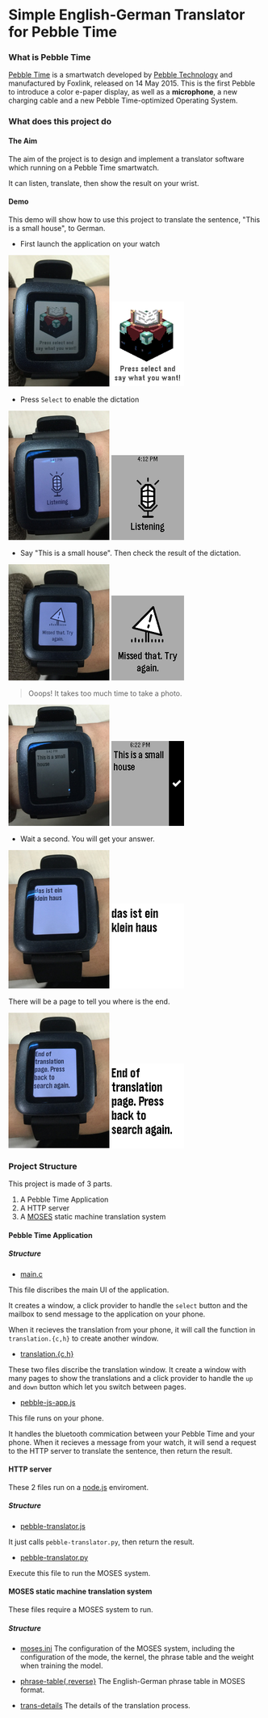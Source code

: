 Simple English-German Translator for Pebble Time
========

### What is Pebble Time

[Pebble Time](https://www.pebble.com/pebble-time-smartwatch-features?gclid=CjwKEAiA18mzBRCo1e_-y_KLpXISJACEsANGJC6oFXGvAKZnu8FILRKt-vXZgMHSj0mZoWPVi17nIRoC5UHw_wcB)
is a smartwatch developed by [Pebble Technology](https://www.pebble.com/) and manufactured by Foxlink, released on 14 May 2015. This is the first Pebble to introduce a color e-paper display, as well as a __microphone__, a new charging cable and a new Pebble Time-optimized Operating System.

### What does this project do

#### The Aim
The aim of the project is to design and implement a translator software which running on a Pebble Time smartwatch.

It can listen, translate, then show the result on your wrist.

#### Demo

This demo will show how to use this project to translate the sentence, "This is a small house", to German.

* First launch the application on your watch

![main](resources/photos/main.jpg)
![main](resources/screenshots/main.png)

* Press `Select` to enable the dictation

![listening](resources/photos/listening.jpg)
![listening](resources/screenshots/listening.png)

* Say "This is a small house". Then check the result of the dictation.

![dictation-failed](resources/photos/dictation_failed.jpg)
![dictation-failed](resources/screenshots/dictation_failed.png)

> Ooops! It takes too much time to take a photo.

![dictation-success](resources/photos/dictation_success.jpg)
![dictation-success](resources/screenshots/dictation_success.png)

* Wait a second. You will get your answer.

![translation](resources/photos/translation.jpg)
![translation](resources/screenshots/translation.png)

There will be a page to tell you where is the end.

![end-of-translation](resources/photos/end_of_translation.jpg)
![end-of-translation](resources/screenshots/end_of_translation.png)

### Project Structure

This project is made of 3 parts.

1. A Pebble Time Application
2. A HTTP server
3. A [MOSES](http://www.statmt.org/moses/) static machine translation system

#### Pebble Time Application

##### Structure

* [main.c](src/main.c)

This file discribes the main UI of the application.

It creates a window, a click provider to handle the `select` button and the mailbox to send message to the application on your phone.

When it recieves the translation from your phone, it will call the function in `translation.{c,h}` to create another window.

* [translation.{c,h}](src/translation.c)

These two files discribe the translation window.
It create a window with many pages to show the translations and a click provider to handle the `up` and `down` button which let you switch between pages.

* [pebble-js-app.js](src/js/pebble-js-app.js)

This file runs on your phone.

It handles the bluetooth commication between your Pebble Time and your phone.
When it recieves a message from your watch, it will send a request to the HTTP server to translate the sentence, then return the result.

#### HTTP server

These 2 files run on a [node.js](https://nodejs.org/en/) enviroment.

##### Structure

* [pebble-translator.js](server/pebble-translator.js)

It just calls `pebble-translator.py`, then return the result.

* [pebble-translator.py](server/pebble-translator.py)

Execute this file to run the MOSES system.

#### MOSES static machine translation system

These files require a MOSES system to run.

##### Structure

* [moses.ini](server/phrase-model/moses.ini)
The configuration of the MOSES system, including the configuration of the mode, the kernel, the phrase table and the weight when training the model.

* [phrase-table{,reverse}](server/phrase-model/phrase-table)
The English-German phrase table in MOSES format.

* [trans-details](server/phrase-model/trans-details)
The details of the translation process.
